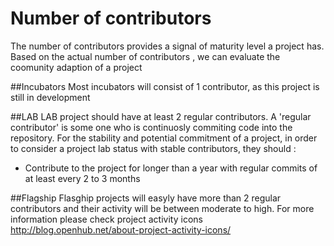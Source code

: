 # Number of contributors
The number of contributors provides a signal of maturity level a project has. Based on the actual number of contributors , we can evaluate the coomunity adaption of a project

##Incubators
Most incubators will consist of 1 contributor, as this project is still in development

##LAB
LAB project should have at least 2 regular contributors. A 'regular contributor' is some one who is continuosly commiting code into the repository. For the stability and potential commitment of a project, in order to consider a  project lab status with stable contributors, they should :
* Contribute to the project for longer than a year with regular commits of at least every 2 to 3 months

##Flagship
Flasghip projects will easyly have more than 2 regular contributors and their activity will be between moderate to high.
For more information please check project activity icons
http://blog.openhub.net/about-project-activity-icons/
